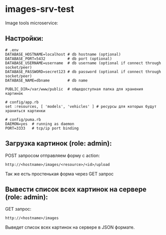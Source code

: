 # images-srv-test
Image tools microservice:

## Настройки:

```
# .env
DATABASE_HOSTNAME=localhost	# db hostname (optional)
DATABASE_PORT=5432			# db port (optional)
DATABASE_USERNAME=username	# db username (optional if connect through socket/peer)
DATABASE_PASSWORD=secret123 # db password (optional if connect through socket/peer)
DATABASE_NAME=dbname 		# db name

PUBLIC_DIR=/var/www/public 	# общедоступная папка для хранения картинок
```
```
# config/app.rb
set :resources, [ 'models', 'vehicles' ] # ресурсы для которых будут храниться картинки
```
```
# config/puma.rb
DAEMON=yes	# running as daemon
PORT=3333	# tcp/ip port binding
```
## Загрузка картинок (role: admin):

POST запросом отправляем форму с action:
```
http://<hostname>/images/<resource>/<id>/upload
```
Так же есть простенькая форма через GET запрос

## Вывести список всех картинок на сервере (role: admin):

GET запрос:
```
http://<hostname>/images
```
Выведет список всех картинок на сервере в JSON формате.
